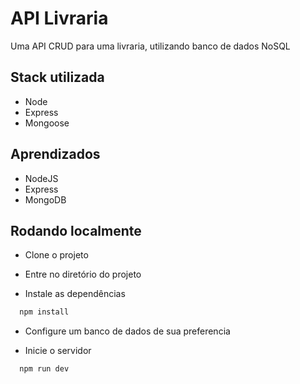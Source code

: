 # API Livraria

Uma API CRUD para uma livraria, utilizando banco de dados NoSQL

## Stack utilizada

- Node
- Express
- Mongoose

## Aprendizados

- NodeJS
- Express
- MongoDB

## Rodando localmente

- Clone o projeto

- Entre no diretório do projeto

- Instale as dependências

```bash
  npm install
```

- Configure um banco de dados de sua preferencia

- Inicie o servidor

```bash
  npm run dev
```
